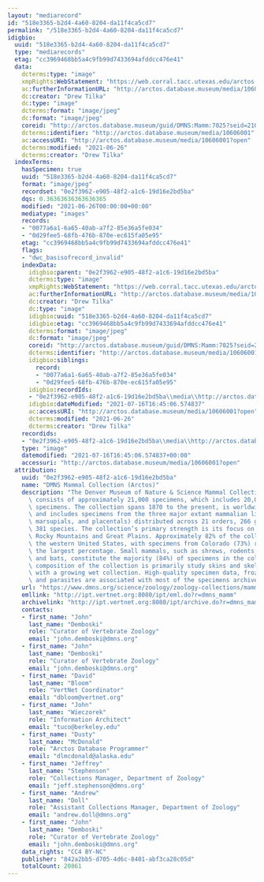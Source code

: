 ```yaml
---
layout: "mediarecord"
id: "518e3365-b2d4-4a60-8204-da11f4ca5cd7"
permalink: "/518e3365-b2d4-4a60-8204-da11f4ca5cd7"
idigbio:
  uuid: "518e3365-b2d4-4a60-8204-da11f4ca5cd7"
  type: "mediarecords"
  etag: "cc3969468bb5a4c9fb99d7433694afddcc476e41"
  data:
    dcterms:type: "image"
    xmpRights:WebStatement: "https://web.corral.tacc.utexas.edu/arctos-s3/dtilka/2020-01-28/Rattus_norvegicus_Gerbilliscus_leucogaster_Hydromys_chrysogaster_C54S39_030619_ventral.jpg"
    ac:furtherInformationURL: "http://arctos.database.museum/media/10606001"
    dc:creator: "Drew Tilka"
    dc:type: "image"
    dcterms:format: "image/jpeg"
    dc:format: "image/jpeg"
    coreid: "http://arctos.database.museum/guid/DMNS:Mamm:7025?seid=210637"
    dcterms:identifier: "http://arctos.database.museum/media/10606001"
    ac:accessURI: "http://arctos.database.museum/media/10606001?open"
    dcterms:modified: "2021-06-26"
    dcterms:creator: "Drew Tilka"
  indexTerms:
    hasSpecimen: true
    uuid: "518e3365-b2d4-4a60-8204-da11f4ca5cd7"
    format: "image/jpeg"
    recordset: "0e2f3962-e905-48f2-a1c6-19d16e2bd5ba"
    dqs: 0.36363636363636365
    modified: "2021-06-26T00:00:00+00:00"
    mediatype: "images"
    records:
    - "0077a6a1-6a65-40ab-a7f2-85e36a5fe034"
    - "0d29fee5-68fb-476b-870e-ec615fa05e95"
    etag: "cc3969468bb5a4c9fb99d7433694afddcc476e41"
    flags:
    - "dwc_basisofrecord_invalid"
    indexData:
      idigbio:parent: "0e2f3962-e905-48f2-a1c6-19d16e2bd5ba"
      dcterms:type: "image"
      xmpRights:WebStatement: "https://web.corral.tacc.utexas.edu/arctos-s3/dtilka/2020-01-28/Rattus_norvegicus_Gerbilliscus_leucogaster_Hydromys_chrysogaster_C54S39_030619_ventral.jpg"
      ac:furtherInformationURL: "http://arctos.database.museum/media/10606001"
      dc:creator: "Drew Tilka"
      dc:type: "image"
      idigbio:uuid: "518e3365-b2d4-4a60-8204-da11f4ca5cd7"
      idigbio:etag: "cc3969468bb5a4c9fb99d7433694afddcc476e41"
      dcterms:format: "image/jpeg"
      dc:format: "image/jpeg"
      coreid: "http://arctos.database.museum/guid/DMNS:Mamm:7025?seid=210637"
      dcterms:identifier: "http://arctos.database.museum/media/10606001"
      idigbio:siblings:
        record:
        - "0077a6a1-6a65-40ab-a7f2-85e36a5fe034"
        - "0d29fee5-68fb-476b-870e-ec615fa05e95"
      idigbio:recordIds:
      - "0e2f3962-e905-48f2-a1c6-19d16e2bd5ba\\media\\http://arctos.database.museum/media/10606001"
      idigbio:dateModified: "2021-07-16T16:45:06.574837"
      ac:accessURI: "http://arctos.database.museum/media/10606001?open"
      dcterms:modified: "2021-06-26"
      dcterms:creator: "Drew Tilka"
    recordids:
    - "0e2f3962-e905-48f2-a1c6-19d16e2bd5ba\\media\\http://arctos.database.museum/media/10606001"
    type: "image"
    datemodified: "2021-07-16T16:45:06.574837+00:00"
    accessuri: "http://arctos.database.museum/media/10606001?open"
  attribution:
    uuid: "0e2f3962-e905-48f2-a1c6-19d16e2bd5ba"
    name: "DMNS Mammal Collection (Arctos)"
    description: "The Denver Museum of Nature & Science Mammal Collection currently\
      \ consists of approximately 21,000 specimens, which includes 20,000+ cataloged\
      \ specimens. The collection spans 1870 to the present, is worldwide in coverage,\
      \ and includes specimens from the three major extant mammalian lineages (monotremes,\
      \ marsupials, and placentals) distributed across 21 orders, 266 genera, and\
      \ 381 species. The collection’s primary strength is its focus on the southern\
      \ Rocky Mountains and Great Plains. Approximately 82% of the collection is from\
      \ the western United States, with specimens from Colorado (73%) representing\
      \ the largest percentage. Small mammals, such as shrews, rodents, lagomorphs,\
      \ and bats, constitute the majority (84%) of specimens in the collection. The\
      \ composition of the collection is primarily study skins and skeletal material,\
      \ with a growing wet collection. High-quality specimen data, frozen tissues,\
      \ and parasites are associated with most of the specimens archived since 2006."
    url: "https://www.dmns.org/science/zoology/zoology-collections/mammals/"
    emllink: "http://ipt.vertnet.org:8080/ipt/eml.do?r=dmns_mamm"
    archivelink: "http://ipt.vertnet.org:8080/ipt/archive.do?r=dmns_mamm"
    contacts:
    - first_name: "John"
      last_name: "Demboski"
      role: "Curator of Vertebrate Zoology"
      email: "john.demboski@dmns.org"
    - first_name: "John"
      last_name: "Demboski"
      role: "Curator of Vertebrate Zoology"
      email: "john.demboski@dmns.org"
    - first_name: "David"
      last_name: "Bloom"
      role: "VertNet Coordinator"
      email: "dbloom@vertnet.org"
    - first_name: "John"
      last_name: "Wieczorek"
      role: "Information Architect"
      email: "tuco@berkeley.edu"
    - first_name: "Dusty"
      last_name: "McDonald"
      role: "Arctos Database Programmer"
      email: "dlmcdonald@alaska.edu"
    - first_name: "Jeffrey"
      last_name: "Stephenson"
      role: "Collections Manager, Department of Zoology"
      email: "jeff.stephenson@dmns.org"
    - first_name: "Andrew"
      last_name: "Doll"
      role: "Assistant Collections Manager, Department of Zoology"
      email: "andrew.doll@dmns.org"
    - first_name: "John"
      last_name: "Demboski"
      role: "Curator of Vertebrate Zoology"
      email: "john.demboski@dmns.org"
    data_rights: "CC4 BY-NC"
    publisher: "842a2bb5-d705-4d6c-8401-abf3ca28c05d"
    totalCount: 20861
---
```

